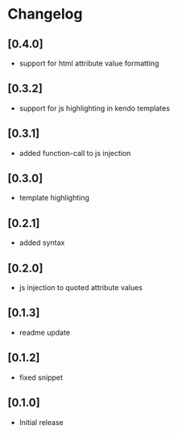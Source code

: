 # Changelog

## [0.4.0]
* support for html attribute value formatting
## [0.3.2]
* support for js highlighting in kendo templates
## [0.3.1]
* added function-call to js injection
## [0.3.0]
* template highlighting
## [0.2.1]
* added syntax
## [0.2.0]
* js injection to quoted attribute values
## [0.1.3]
* readme update
## [0.1.2]
* fixed snippet
## [0.1.0]
* Initial release